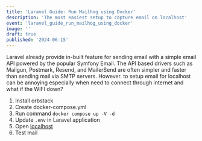 ```yaml
---
title: 'Laravel Guide: Run Mailhog using Docker'
description: 'The most easiest setup to capture email on localhost'
event: 'laravel_guide_run_mailhog_using_docker'
image: ''
draft: true
published: '2024-06-15'
---
```


Laravel already provide in-built feature for sending email with a simple email API powered by the popular Symfony Email. The API based drivers such as Mailgun, Postmark, Resend, and MailerSend are often simpler and faster than sending mail via SMTP servers. However. to setup email for localhost can be annoying especially when need to connect through internet and what if the WIFI down? 

1. Install orbstack
2. Create docker-compose.yml
3. Run command `docker compose up -V -d`
4. Update `.env` in Laravel application
5. Open [localhost](http://localhost:8025/#)
6. Test mail